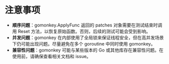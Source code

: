 # 注意事项

* **顺序问题**：gomonkey.ApplyFunc 返回的 patches 对象需要在测试结束时调用 Reset 方法，以恢复原始函数。否则，后续的测试可能会受到影响。
* **并发问题**：gomonkey 在内部使用了全局锁来保证线程安全，但在高并发场景下仍可能出现问题。尽量避免在多个 goroutine 中同时使用 gomonkey。
* **兼容性问题**：gomonkey 可能与某些版本的 Go 或其他库存在兼容性问题。在使用前，请确保查看相关文档和 issue。
